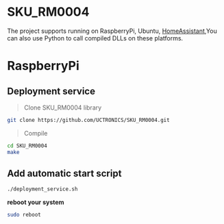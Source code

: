 # SKU_RM0004
The project supports running on RaspberryPi, Ubuntu, [HomeAssistant](https://github.com/UCTRONICS/UCTRONICS_RM0004_HA),You can also use Python to call compiled DLLs on these platforms.
# RaspberryPi

## Deployment service
>  Clone SKU_RM0004 library 
```bash
git clone https://github.com/UCTRONICS/SKU_RM0004.git
```
> Compile 
```bash
cd SKU_RM0004
make
```
## Add automatic start script
```bash
./deployment_service.sh   
```
**reboot your system**
```bash
sudo reboot
```






